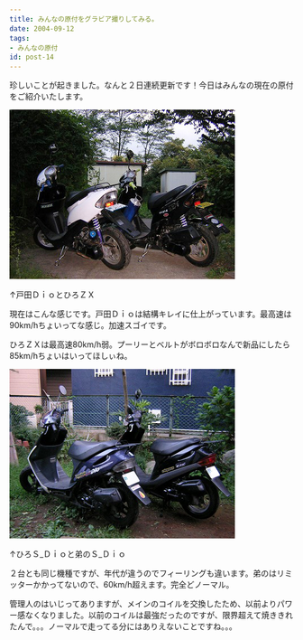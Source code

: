 ```yaml
---
title: みんなの原付をグラビア撮りしてみる。
date: 2004-09-12
tags:
- みんなの原付
id: post-14
---
```



<p class="sentence spacing10">珍しいことが起きました。なんと２日連続更新です！今日はみんなの現在の原付をご紹介いたします。</p>
<div class="center spacing"><img src="/photo/diary/2004.09.12_zx1.jpg" alt=""></div>
<p class="sentence">↑戸田ＤｉｏとひろＺＸ</p>
<p class="sentence">現在はこんな感じです。戸田Ｄｉｏは結構キレイに仕上がっています。最高速は90km/hちょいってな感じ。加速スゴイです。</p>
<p class="sentence spacing10">ひろＺＸは最高速80km/h弱。プーリーとベルトがボロボロなんで新品にしたら85km/hちょいはいってほしぃね。</p>
<p>
</p>
<div class="center spacing"><img src="/photo/diary/2004.09.12_zx2.jpg" alt=""></div>
<p class="sentence">↑ひろＳ_Ｄｉｏと弟のＳ_Ｄｉｏ</p>
<p class="sentence">２台とも同じ機種ですが、年代が違うのでフィーリングも違います。弟のはリミッターかかってないので、60km/h超えます。完全どノーマル。</p>
<p class="sentence">管理人のはいじってありますが、メインのコイルを交換したため、以前よりパワー感なくなりました。以前のコイルは最強だったのですが、限界超えて焼ききれたんで。。。ノーマルで走ってる分にはありえないことですね。。。</p>
